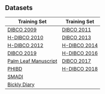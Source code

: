 
## Datasets

| Training Set | Training Set |
|--------------|--------------|
| [DIBCO 2009](http://users.iit.demokritos.gr/~bgat/DIBCO2009/benchmark/) | [DIBCO 2011](http://utopia.duth.gr/~ipratika/DIBCO2011/benchmark/) |
| [H-DIBCO 2010](http://users.iit.demokritos.gr/~bgat/H-DIBCO2010/benchmark/) | [DIBCO 2013](http://utopia.duth.gr/~ipratika/DIBCO2013/benchmark/) |
| [H-DIBCO 2012](http://utopia.duth.gr/~ipratika/HDIBCO2012/benchmark/) | [H-DIBCO 2014](http://users.iit.demokritos.gr/~bgat/HDIBCO2014/benchmark/) |
| [DIBCO 2019](https://vc.ee.duth.gr/dibco2019/benchmark/) | [H-DIBCO 2016](http://vc.ee.duth.gr/h-dibco2016/benchmark/) |
| [Palm Leaf Manuscript](http://amadi.univ-lr.fr/ICFHR2016_Contest/) | [DIBCO 2017](http://vc.ee.duth.gr/dibco2017/benchmark/) |
| [PHIBD](http://www.iapr-tc11.org/mediawiki/index.php/Persian_Heritage_Image_Binarization_Dataset_(PHIBD_2012)) | [H-DIBCO 2018](https://vc.ee.duth.gr/h-dibco2018/benchmark/) |
| [SMADI](https://tc11.cvc.uab.es/datasets/SMADI_1) | |
| [Bickly Diary](https://github.com/vqnhat/DSN-Binarization/files/2793688/original_gt_labeled.zip) | |
